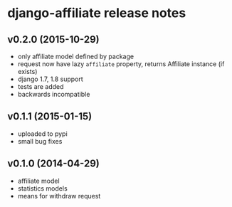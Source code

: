 django-affiliate release notes
==============================

v0.2.0 (2015-10-29)
-------------------
- only affiliate model defined by package
- request now have lazy `affiliate` property, returns Affiliate instance (if exists)
- django 1.7, 1.8 support
- tests are added
- backwards incompatible

v0.1.1 (2015-01-15)
-------------------
- uploaded to pypi
- small bug fixes


v0.1.0 (2014-04-29)
-------------------

- affiliate model
- statistics models
- means for withdraw request
